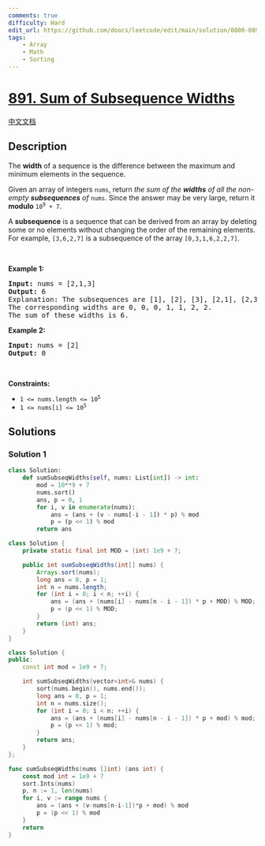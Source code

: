 ```yaml
---
comments: true
difficulty: Hard
edit_url: https://github.com/doocs/leetcode/edit/main/solution/0800-0899/0891.Sum%20of%20Subsequence%20Widths/README_EN.md
tags:
    - Array
    - Math
    - Sorting
---
```


<!-- problem:start -->

# [891. Sum of Subsequence Widths](https://leetcode.com/problems/sum-of-subsequence-widths)

[中文文档](/solution/0800-0899/0891.Sum%20of%20Subsequence%20Widths/README.md)

## Description

<!-- description:start -->

<p>The <strong>width</strong> of a sequence is the difference between the maximum and minimum elements in the sequence.</p>

<p>Given an array of integers <code>nums</code>, return <em>the sum of the <strong>widths</strong> of all the non-empty <strong>subsequences</strong> of </em><code>nums</code>. Since the answer may be very large, return it <strong>modulo</strong> <code>10<sup>9</sup> + 7</code>.</p>

<p>A <strong>subsequence</strong> is a sequence that can be derived from an array by deleting some or no elements without changing the order of the remaining elements. For example, <code>[3,6,2,7]</code> is a subsequence of the array <code>[0,3,1,6,2,2,7]</code>.</p>

<p>&nbsp;</p>
<p><strong class="example">Example 1:</strong></p>

<pre>
<strong>Input:</strong> nums = [2,1,3]
<strong>Output:</strong> 6
Explanation: The subsequences are [1], [2], [3], [2,1], [2,3], [1,3], [2,1,3].
The corresponding widths are 0, 0, 0, 1, 1, 2, 2.
The sum of these widths is 6.
</pre>

<p><strong class="example">Example 2:</strong></p>

<pre>
<strong>Input:</strong> nums = [2]
<strong>Output:</strong> 0
</pre>

<p>&nbsp;</p>
<p><strong>Constraints:</strong></p>

<ul>
	<li><code>1 &lt;= nums.length &lt;= 10<sup>5</sup></code></li>
	<li><code>1 &lt;= nums[i] &lt;= 10<sup>5</sup></code></li>
</ul>

<!-- description:end -->

## Solutions

<!-- solution:start -->

### Solution 1

<!-- tabs:start -->

```python
class Solution:
    def sumSubseqWidths(self, nums: List[int]) -> int:
        mod = 10**9 + 7
        nums.sort()
        ans, p = 0, 1
        for i, v in enumerate(nums):
            ans = (ans + (v - nums[-i - 1]) * p) % mod
            p = (p << 1) % mod
        return ans
```

```java
class Solution {
    private static final int MOD = (int) 1e9 + 7;

    public int sumSubseqWidths(int[] nums) {
        Arrays.sort(nums);
        long ans = 0, p = 1;
        int n = nums.length;
        for (int i = 0; i < n; ++i) {
            ans = (ans + (nums[i] - nums[n - i - 1]) * p + MOD) % MOD;
            p = (p << 1) % MOD;
        }
        return (int) ans;
    }
}
```

```cpp
class Solution {
public:
    const int mod = 1e9 + 7;

    int sumSubseqWidths(vector<int>& nums) {
        sort(nums.begin(), nums.end());
        long ans = 0, p = 1;
        int n = nums.size();
        for (int i = 0; i < n; ++i) {
            ans = (ans + (nums[i] - nums[n - i - 1]) * p + mod) % mod;
            p = (p << 1) % mod;
        }
        return ans;
    }
};
```

```go
func sumSubseqWidths(nums []int) (ans int) {
	const mod int = 1e9 + 7
	sort.Ints(nums)
	p, n := 1, len(nums)
	for i, v := range nums {
		ans = (ans + (v-nums[n-i-1])*p + mod) % mod
		p = (p << 1) % mod
	}
	return
}
```

<!-- tabs:end -->

<!-- solution:end -->

<!-- problem:end -->
